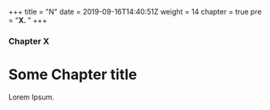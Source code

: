 +++
title = "N"
date = 2019-09-16T14:40:51Z
weight = 14
chapter = true
pre = "<b>X. </b>"
+++

### Chapter X

# Some Chapter title

Lorem Ipsum.
